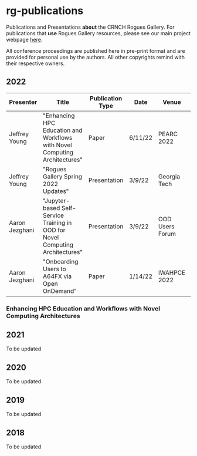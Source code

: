 # rg-publications
Publications and Presentations **about** the CRNCH Rogues Gallery. For publications that **use** Rogues Gallery resources, please see our main project webpage [here](https://crnch-rg.cc.gatech.edu/crnch-rg-publications/).

All conference proceedings are published here in pre-print format and are provided for personal use by the authors. All other copyrights remind with their respective owners.


## 2022
| Presenter | Title | Publication Type | Date | Venue | Publication Links |
| ---------------------------------- | ------------ | ---------- | ------------ | -------------|-------------------|
| Jeffrey Young | "Enhancing HPC Education and Workflows with Novel Computing Architectures" | Paper | 6/11/22 | PEARC 2022 | [[Slides]](https://github.com/gt-crnch-rg/rg-publications/blob/main/presentations/2022/young_et_al_enhanced_workflows_SEHET22_presentation.pdf) [[Paper]](https://github.com/gt-crnch-rg/rg-publications/blob/main/publications/2022/young_et_al_enhancing_hpc_education_workflows_SEHET_2022.pdf) [[Abstract]() |
| Jeffrey Young | "Rogues Gallery Spring 2022 Updates" | Presentation | 3/9/22 | Georgia Tech | [[Slides]](https://github.com/gt-crnch-rg/rg-publications/blob/main/presentations/2022/jyoung_crnch_summit_rogues_gallery_updates_03_2022.pdf) [[Video]](https://mediaspace.gatech.edu/media/CRNCH+Rogues+Gallery+Testbed+Update+March+9th%2C+2022/1_lsfxwdlk) |
| Aaron Jezghani | "Jupyter-based Self-Service Training in OOD for Novel Computing Architectures" | Presentation | 3/9/22 | OOD Users Forum | [[Slides]](https://github.com/gt-crnch-rg/rg-publications/blob/main/presentations/2022/jezghani_ood_tips_and_tricks_20220203.pdf) |
| Aaron Jezghani | "Onboarding Users to A64FX via Open OnDemand" | Paper | 1/14/22 | IWAHPCE 2022 | [[Slides]](https://github.com/gt-crnch-rg/rg-publications/blob/main/presentations/2022/jezghani_et_al_onboarding_users_a64fx_ood_presentation_IWAHPCE22.pdf) [[Paper]](https://github.com/gt-crnch-rg/rg-publications/blob/main/publications/2022/jezghani_et_al_onboarding_users_a64fx_ood_iwahpce22.pdf) |

### Enhancing HPC Education and Workflows with Novel Computing Architectures


## 2021
To be updated

## 2020
To be updated

## 2019
To be updated

## 2018
To be updated

